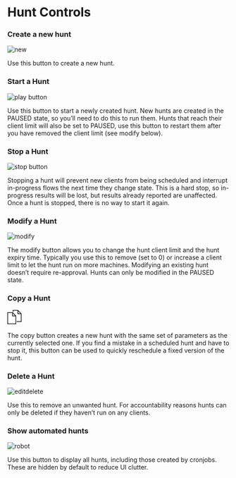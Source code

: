 # Hunt Controls

### Create a new hunt

![new](../../images/icons/new.png)

Use this button to create a new hunt.

### Start a Hunt

![play button](../../images/icons/play_button.png)

Use this button to start a newly created hunt. New hunts are created in
the PAUSED state, so you’ll need to do this to run them. Hunts that
reach their client limit will also be set to PAUSED, use this button to
restart them after you have removed the client limit (see modify below).

### Stop a Hunt

![stop button](../../images/icons/stop_button.png)

Stopping a hunt will prevent new clients from being scheduled and
interrupt in-progress flows the next time they change state. This is a
hard stop, so in-progress results will be lost, but results already
reported are unaffected. Once a hunt is stopped, there is no way to start it again.


### Modify a Hunt

![modify](../../images/icons/modify.png)

The modify button allows you to change the hunt client limit and the
hunt expiry time. Typically you use this to remove (set to 0) or increase a client limit to let the hunt run on more machines. Modifying an existing hunt doesn’t require re-approval. Hunts can only be modified in the PAUSED state.

### Copy a Hunt

![modify](../../images/icons/copy.png)

The copy button creates a new hunt with the same set of parameters as the currently selected one. If you find a mistake in a scheduled hunt and have to stop it, this button can be used to quickly reschedule a fixed version of the hunt.

### Delete a Hunt

![editdelete](../../images/icons/editdelete.png)

Use this to remove an unwanted hunt. For accountability reasons hunts
can only be deleted if they haven’t run on any clients.

### Show automated hunts

![robot](../../images/icons/robot.png)

Use this button to display all hunts, including those created by
cronjobs. These are hidden by default to reduce UI clutter.
